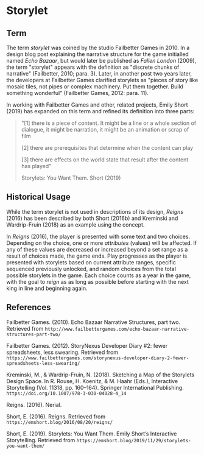 # Storylet

## Term

The term *storylet* was coined by the studio Failbetter Games in 2010. In a design blog post explaining the narrative structure for the game initialled named *Echo Bazaar*, but would later be published as *Fallen London* (2009), the term "storylet" appears with the definition as "discrete chunks of narrative" (Failbetter, 2010; para. 3). Later, in another post two years later, the developers at Failbetter Games clarified storylets as "pieces of story like mosaic tiles, not pipes or complex machinery. Put them together. Build something wonderful" (Failbetter Games, 2012: para. 11).

In working with Failbetter Games and other, related projects, Emily Short (2019) has expanded on this term and refined its definition into three parts:

>"[1] there is a piece of content. It might be a line or a whole section of dialogue, it might be narration, it might be an animation or scrap of film
>
> [2] there are prerequisites that determine when the content can play
>
> [3] there are effects on the world state that result after the content has played"
>
> Storylets: You Want Them. Short (2019)

## Historical Usage

While the term storylet is not used in descriptions of its design, *Reigns* (2016) has been described by both Short (2016b) and Kreminski and Wardrip-Fruin (2018) as an example using the concept.

In *Reigns* (2016), the player is presented with some text and two choices. Depending on the choice, one or more *attributes* (values) will be affected. If any of these values are decreased or increased beyond a set range as a result of choices made, the game ends. Play progresses as the player is presented with storylets based on current attribute ranges, specific sequenced previously unlocked, and random choices from the total possible storylets in the game. Each choice counts as a year in the game, with the goal to *reign* as as long as possible before starting with the next king in line and beginning again.

## References

Failbetter Games. (2010). Echo Bazaar Narrative Structures, part two. Retrieved from `http://www.failbettergames.com/echo-bazaar-narrative-structures-part-two/`

Failbetter Games. (2012). StoryNexus Developer Diary #2: fewer spreadsheets, less swearing. Retrieved from `https://www.failbettergames.com/storynexus-developer-diary-2-fewer-spreadsheets-less-swearing/`

Kreminski, M., & Wardrip-Fruin, N. (2018). Sketching a Map of the Storylets Design Space. In R. Rouse, H. Koenitz, & M. Haahr (Eds.), Interactive Storytelling (Vol. 11318, pp. 160–164). Springer International Publishing. `https://doi.org/10.1007/978-3-030-04028-4_14`

Reigns. (2016). Nerial.

Short, E. (2016). Reigns. Retrieved from `https://emshort.blog/2016/08/20/reigns/`

Short, E. (2019). Storylets: You Want Them. Emily Short’s Interactive Storytelling. Retrieved from `https://emshort.blog/2019/11/29/storylets-you-want-them/`
